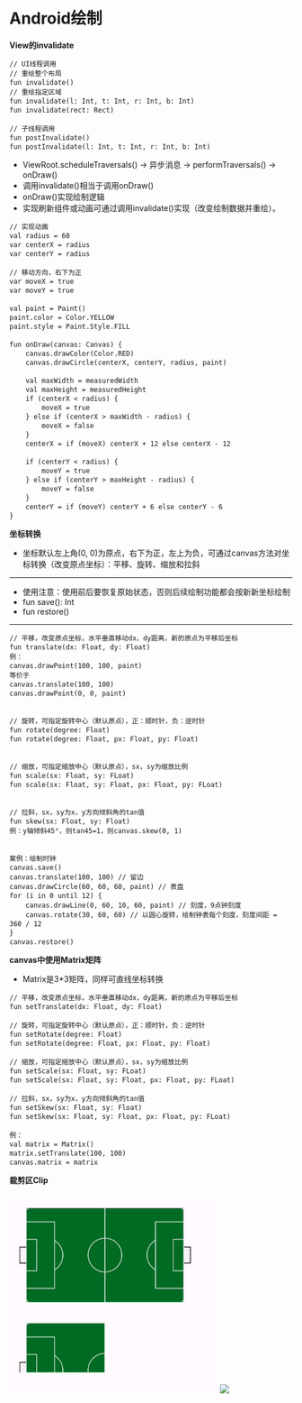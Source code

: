 # Android绘制

**View的invalidate**
```
// UI线程调用
// 重绘整个布局
fun invalidate()
// 重绘指定区域
fun invalidate(l: Int, t: Int, r: Int, b: Int)
fun invalidate(rect: Rect)

// 子线程调用
fun postInvalidate()
fun postInvalidate(l: Int, t: Int, r: Int, b: Int)
```
* ViewRoot.scheduleTraversals() -> 异步消息 -> performTraversals() -> onDraw()
* 调用invalidate()相当于调用onDraw()
* onDraw()实现绘制逻辑
* 实现刷新组件或动画可通过调用invalidate()实现（改变绘制数据并重绘）。
```
// 实现动画
val radius = 60
var centerX = radius
var centerY = radius

// 移动方向，右下为正
var moveX = true
var moveY = true

val paint = Paint()
paint.color = Color.YELLOW
paint.style = Paint.Style.FILL

fun onDraw(canvas: Canvas) {
	canvas.drawColor(Color.RED)
	canvas.drawCircle(centerX, centerY, radius, paint)

	val maxWidth = measuredWidth
	val maxHeight = measuredHeight
	if (centerX < radius) {
		moveX = true
	} else if (centerX > maxWidth - radius) {
		moveX = false
	}
	centerX = if (moveX) centerX + 12 else centerX - 12

	if (centerY < radius) {
		moveY = true
	} else if (centerY > maxHeight - radius) {
		moveY = false
	}
	centerY = if (moveY) centerY + 6 else centerY - 6
}
```

**坐标转换**
* 坐标默认左上角(0, 0)为原点，右下为正，左上为负，可通过canvas方法对坐标转换（改变原点坐标）：平移、旋转、缩放和拉斜
---
+ 使用注意：使用前后要恢复原始状态，否则后续绘制功能都会按新新坐标绘制
+ fun save(): Int
+ fun restore()
---
```
// 平移，改变原点坐标，水平垂直移动dx，dy距离，新的原点为平移后坐标
fun translate(dx: Float, dy: Float)
例：
canvas.drawPoint(100, 100, paint)
等价于
canvas.translate(100, 100)
canvas.drawPoint(0, 0, paint)


// 旋转，可指定旋转中心（默认原点），正：顺时针，负：逆时针
fun rotate(degree: Float)
fun rotate(degree: Float, px: Float, py: Float)


// 缩放，可指定缩放中心（默认原点），sx，sy为缩放比例
fun scale(sx: Float, sy: FLoat)
fun scale(sx: Float, sy: Float, px: Float, py: FLoat)


// 拉斜，sx，sy为x，y方向倾斜角的tan值
fun skew(sx: Float, sy: Float)
例：y轴倾斜45°，则tan45=1，则canvas.skew(0, 1)


案例：绘制时钟
canvas.save()
canvas.translate(100, 100) // 留边
canvas.drawCircle(60, 60, 60, paint) // 表盘
for (i in 0 until 12) {
	canvas.drawLine(0, 60, 10, 60, paint) // 刻度，9点钟刻度
	canvas.rotate(30, 60, 60) // 以圆心旋转，绘制钟表每个刻度，刻度间距 = 360 / 12
}
canvas.restore()
```

**canvas中使用Matrix矩阵**
* Matrix是3*3矩阵，同样可直线坐标转换
```
// 平移，改变原点坐标，水平垂直移动dx，dy距离，新的原点为平移后坐标
fun setTranslate(dx: Float, dy: Float)

// 旋转，可指定旋转中心（默认原点），正：顺时针，负：逆时针
fun setRotate(degree: Float)
fun setRotate(degree: Float, px: Float, py: Float)

// 缩放，可指定缩放中心（默认原点），sx，sy为缩放比例
fun setScale(sx: Float, sy: FLoat)
fun setScale(sx: Float, sy: Float, px: Float, py: FLoat)

// 拉斜，sx，sy为x，y方向倾斜角的tan值
fun setSkew(sx: Float, sy: Float)
fun setSkew(sx: Float, sy: Float, px: Float, py: FLoat)

例：
val matrix = Matrix()
matrix.setTranslate(100, 100)
canvas.matrix = matrix
```

**裁剪区Clip**

![](https://github.com/dannycx/XLib/blob/main/issue/draw/clip.png)
![](/clip.png)




